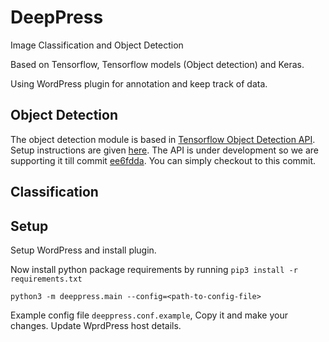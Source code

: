 # DeepPress

Image Classification and Object Detection

Based on Tensorflow, Tensorflow models (Object detection) and Keras.

Using WordPress plugin for annotation and keep track of data.

## Object Detection
The object detection module is based in [Tensorflow Object Detection API](https://github.com/tensorflow/models/tree/master/research/object_detection).
Setup instructions are given [here](https://github.com/tensorflow/models/blob/master/research/object_detection/g3doc/installation.md).
The API is under development so we are supporting it till commit [ee6fdda](https://github.com/tensorflow/models/commit/ee6fdda13b2cb79d96303a8ef06ad50dee325611).
You can simply checkout to this commit.

## Classification



## Setup

Setup WordPress and install plugin.

Now install python package requirements by running `pip3 install -r requirements.txt`

```
python3 -m deeppress.main --config=<path-to-config-file>
```

Example config file `deeppress.conf.example`, Copy it and make your changes. Update
WprdPress host details.